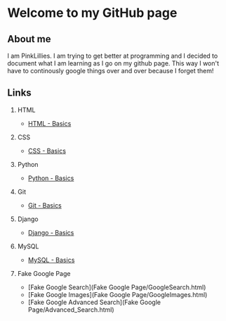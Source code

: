 # Welcome to my GitHub page

## About me

I am PinkLillies. I am trying to get better at programming and I decided to document what I am learning as I go on my github page. This way I won't have to continously google things over and over because I forget them!


## Links

1. HTML
    - [HTML - Basics](HTML/Basics.md)

1. CSS
    - [CSS - Basics](CSS/Basics.md)

1. Python
    - [Python - Basics](Python/Basics.md)

1. Git
    - [Git - Basics](Git/Basics.md)

1. Django
    - [Django - Basics](Django/Basics.md)

1. MySQL
    - [MySQL - Basics](MySQL/Basics.md)

1. Fake Google Page
    - [Fake Google Search](Fake Google Page/GoogleSearch.html)
    - [Fake Google Images](Fake Google Page/GoogleImages.html)
    - [Fake Google Advanced Search](Fake Google Page/Advanced_Search.html)





